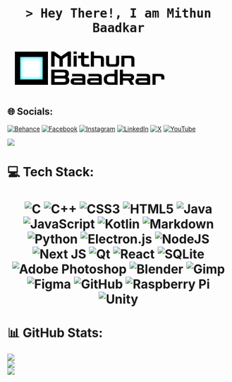 <h1 align="center">
        <samp>&gt; Hey There!, I am
                <b><a target="_blank">Mithun Baadkar</a></b>
        </samp>
</h1>

<svg width="370" height="112" viewBox="0 0 370 112" fill="none" xmlns="http://www.w3.org/2000/svg">
<g clip-path="url(#clip0_15_17)">
<path d="M99.36 52V17.68H105.792L121.68 28.816H121.92L137.808 17.68H144.24V52H136.56V27.28L125.664 34.576V52H117.984V34.576L107.04 27.28V52H99.36ZM150.249 52V27.28H157.209V52H150.249ZM150.201 23.2V17.776H157.257V23.2H150.201ZM175.348 52C172.564 52 170.516 51.312 169.204 49.936C167.892 48.528 167.236 46.688 167.236 44.416V32.8H160.084V27.28H167.236V19.696H174.196V27.28H184.468V32.8H174.196V43.552C174.196 45.504 175.156 46.48 177.076 46.48H185.812V52H175.348ZM189.39 52V17.68H196.35V27.28H210.942C213.758 27.28 215.806 27.984 217.086 29.392C218.398 30.768 219.054 32.592 219.054 34.864V52H212.094V35.68C212.094 33.76 211.134 32.8 209.214 32.8H196.35V52H189.39ZM231.95 52C229.134 52 227.07 51.296 225.758 49.888C224.478 48.48 223.838 46.656 223.838 44.416V27.28H230.798V43.6C230.798 45.52 231.758 46.48 233.678 46.48H243.662C245.582 46.48 246.542 45.52 246.542 43.6V27.28H253.502V44.416C253.502 46.656 252.846 48.48 251.534 49.888C250.254 51.296 248.206 52 245.39 52H231.95ZM258.531 52V27.28H280.083C282.899 27.28 284.947 27.984 286.227 29.392C287.539 30.768 288.195 32.592 288.195 34.864V52H281.235V35.68C281.235 33.76 280.275 32.8 278.355 32.8H265.491V52H258.531ZM99.36 93V58.776L128.256 58.68C132.064 58.68 134.88 59.48 136.704 61.08C138.56 62.648 139.488 65.016 139.488 68.184C139.488 71.352 138.432 73.672 136.32 75.144C137.728 75.912 138.768 76.936 139.44 78.216C140.112 79.464 140.448 81.08 140.448 83.064C140.448 86.296 139.52 88.76 137.664 90.456C135.84 92.12 133.024 92.952 129.216 92.952L99.36 93ZM127.344 64.824H107.04V72.504H127.344C130.256 72.504 131.712 71.192 131.712 68.568C131.712 66.072 130.256 64.824 127.344 64.824ZM128.304 78.648H107.04V86.808H128.304C131.216 86.808 132.672 85.432 132.672 82.68C132.672 79.992 131.216 78.648 128.304 78.648ZM151.575 93C148.983 93 146.999 92.344 145.623 91.032C144.247 89.72 143.559 87.848 143.559 85.416C143.559 83.016 144.247 81.16 145.623 79.848C146.999 78.536 148.983 77.88 151.575 77.88H170.007V76.728C170.007 74.776 169.047 73.8 167.127 73.8H146.775V68.28H168.951C171.863 68.28 173.927 68.952 175.143 70.296C176.359 71.608 176.967 73.464 176.967 75.864V93H151.575ZM152.823 87.48H170.007V83.4H152.823C152.215 83.4 151.735 83.592 151.383 83.976C151.063 84.328 150.903 84.808 150.903 85.416C150.903 86.024 151.063 86.52 151.383 86.904C151.735 87.288 152.215 87.48 152.823 87.48ZM188.841 93C186.249 93 184.265 92.344 182.889 91.032C181.513 89.72 180.825 87.848 180.825 85.416C180.825 83.016 181.513 81.16 182.889 79.848C184.265 78.536 186.249 77.88 188.841 77.88H207.273V76.728C207.273 74.776 206.313 73.8 204.393 73.8H184.041V68.28H206.217C209.129 68.28 211.193 68.952 212.409 70.296C213.625 71.608 214.233 73.464 214.233 75.864V93H188.841ZM190.089 87.48H207.273V83.4H190.089C189.481 83.4 189.001 83.592 188.649 83.976C188.329 84.328 188.169 84.808 188.169 85.416C188.169 86.024 188.329 86.52 188.649 86.904C189.001 87.288 189.481 87.48 190.089 87.48ZM249.963 93H243.003V58.68H249.963V93ZM248.763 93H232.203C227.915 93 224.571 91.944 222.171 89.832C219.771 87.72 218.571 84.664 218.571 80.664C218.571 76.632 219.771 73.56 222.171 71.448C224.571 69.336 227.915 68.28 232.203 68.28H248.283V73.8H232.203C230.123 73.8 228.523 74.376 227.403 75.528C226.315 76.648 225.771 78.36 225.771 80.664C225.771 82.936 226.315 84.648 227.403 85.8C228.523 86.92 230.123 87.48 232.203 87.48H248.763V93ZM255.249 93V58.68H262.209V68.28H278.817C281.633 68.28 283.777 68.952 285.249 70.296C286.753 71.608 287.505 73.496 287.505 75.96C287.505 79.992 285.585 82.392 281.745 83.16L287.601 93H279.777L274.113 83.448H262.209V93H255.249ZM278.481 73.752H262.209V77.976H278.481C279.121 77.976 279.617 77.784 279.969 77.4C280.353 77.016 280.545 76.488 280.545 75.816C280.545 74.44 279.857 73.752 278.481 73.752ZM298.482 93C295.89 93 293.906 92.344 292.53 91.032C291.154 89.72 290.466 87.848 290.466 85.416C290.466 83.016 291.154 81.16 292.53 79.848C293.906 78.536 295.89 77.88 298.482 77.88H316.914V76.728C316.914 74.776 315.954 73.8 314.034 73.8H293.682V68.28H315.858C318.77 68.28 320.834 68.952 322.05 70.296C323.266 71.608 323.874 73.464 323.874 75.864V93H298.482ZM299.73 87.48H316.914V83.4H299.73C299.122 83.4 298.642 83.592 298.29 83.976C297.97 84.328 297.81 84.808 297.81 85.416C297.81 86.024 297.97 86.52 298.29 86.904C298.642 87.288 299.122 87.48 299.73 87.48ZM329.171 93V68.28H348.083C350.867 68.28 352.915 68.984 354.227 70.392C355.539 71.768 356.195 73.592 356.195 75.864V81H349.139V76.728C349.139 74.808 348.179 73.848 346.259 73.848H336.227V93H329.171Z" fill="black"/>
<g filter="url(#filter0_i_15_17)">
<rect x="17" y="18" width="75" height="75" fill="white"/>
</g>
<rect x="23" y="24" width="63" height="63" stroke="black" stroke-width="12"/>
</g>
<defs>
<filter id="filter0_i_15_17" x="17" y="18" width="75" height="75" filterUnits="userSpaceOnUse" color-interpolation-filters="sRGB">
<feFlood flood-opacity="0" result="BackgroundImageFix"/>
<feBlend mode="normal" in="SourceGraphic" in2="BackgroundImageFix" result="shape"/>
<feColorMatrix in="SourceAlpha" type="matrix" values="0 0 0 0 0 0 0 0 0 0 0 0 0 0 0 0 0 0 127 0" result="hardAlpha"/>
<feMorphology radius="13" operator="erode" in="SourceAlpha" result="effect1_innerShadow_15_17"/>
<feOffset/>
<feGaussianBlur stdDeviation="4.05"/>
<feComposite in2="hardAlpha" operator="arithmetic" k2="-1" k3="1"/>
<feColorMatrix type="matrix" values="0 0 0 0 0 0 0 0 0 0.9 0 0 0 0 1 0 0 0 1 0"/>
<feBlend mode="normal" in2="shape" result="effect1_innerShadow_15_17"/>
</filter>
<clipPath id="clip0_15_17">
<rect width="370" height="112" fill="white"/>
</clipPath>
</defs>
</svg>

## 🌐 Socials:
[![Behance](https://img.shields.io/badge/Behance-1769ff?logo=behance&logoColor=white)](https://behance.net/https://www.behance.net/mithunbaadkar) [![Facebook](https://img.shields.io/badge/Facebook-%231877F2.svg?logo=Facebook&logoColor=white)](https://www.facebook.com/mithunbaadkar) [![Instagram](https://img.shields.io/badge/Instagram-%23E4405F.svg?logo=Instagram&logoColor=white)](https://www.instagram.com/mithunbaadkar/) [![LinkedIn](https://img.shields.io/badge/LinkedIn-%230077B5.svg?logo=linkedin&logoColor=white)](https://in.linkedin.com/in/mithun-baadkar-3b669523b) [![X](https://img.shields.io/badge/X-black.svg?logo=X&logoColor=white)](https://x.com/Mithunbaadkar) [![YouTube](https://img.shields.io/badge/YouTube-%23FF0000.svg?logo=YouTube&logoColor=white)](https://www.youtube.com/@MithunBaadkarStudios) 

[![](https://visitcount.itsvg.in/api?id=Mithunbaadkar&icon=10&color=12)](https://visitcount.itsvg.in)
# 💻 Tech Stack:
<h1 align="center">
        
![C](https://img.shields.io/badge/c-%2300599C.svg?style=for-the-badge&logo=c&logoColor=white) ![C++](https://img.shields.io/badge/c++-%2300599C.svg?style=for-the-badge&logo=c%2B%2B&logoColor=white) ![CSS3](https://img.shields.io/badge/css3-%231572B6.svg?style=for-the-badge&logo=css3&logoColor=white) ![HTML5](https://img.shields.io/badge/html5-%23E34F26.svg?style=for-the-badge&logo=html5&logoColor=white) ![Java](https://img.shields.io/badge/java-%23ED8B00.svg?style=for-the-badge&logo=openjdk&logoColor=white) ![JavaScript](https://img.shields.io/badge/javascript-%23323330.svg?style=for-the-badge&logo=javascript&logoColor=%23F7DF1E) ![Kotlin](https://img.shields.io/badge/kotlin-%237F52FF.svg?style=for-the-badge&logo=kotlin&logoColor=white) ![Markdown](https://img.shields.io/badge/markdown-%23000000.svg?style=for-the-badge&logo=markdown&logoColor=white) ![Python](https://img.shields.io/badge/python-3670A0?style=for-the-badge&logo=python&logoColor=ffdd54) ![Electron.js](https://img.shields.io/badge/Electron-191970?style=for-the-badge&logo=Electron&logoColor=white) ![NodeJS](https://img.shields.io/badge/node.js-6DA55F?style=for-the-badge&logo=node.js&logoColor=white) ![Next JS](https://img.shields.io/badge/Next-black?style=for-the-badge&logo=next.js&logoColor=white) ![Qt](https://img.shields.io/badge/Qt-%23217346.svg?style=for-the-badge&logo=Qt&logoColor=white) ![React](https://img.shields.io/badge/react-%2320232a.svg?style=for-the-badge&logo=react&logoColor=%2361DAFB) ![SQLite](https://img.shields.io/badge/sqlite-%2307405e.svg?style=for-the-badge&logo=sqlite&logoColor=white) ![Adobe Photoshop](https://img.shields.io/badge/adobe%20photoshop-%2331A8FF.svg?style=for-the-badge&logo=adobe%20photoshop&logoColor=white) ![Blender](https://img.shields.io/badge/blender-%23F5792A.svg?style=for-the-badge&logo=blender&logoColor=white) ![Gimp](https://img.shields.io/badge/Gimp-657D8B?style=for-the-badge&logo=gimp&logoColor=FFFFFF) ![Figma](https://img.shields.io/badge/figma-%23F24E1E.svg?style=for-the-badge&logo=figma&logoColor=white) ![GitHub](https://img.shields.io/badge/github-%23121011.svg?style=for-the-badge&logo=github&logoColor=white) ![Raspberry Pi](https://img.shields.io/badge/-Raspberry_Pi-C51A4A?style=for-the-badge&logo=Raspberry-Pi) ![Unity](https://img.shields.io/badge/unity-%23000000.svg?style=for-the-badge&logo=unity&logoColor=white)

</h1>

# 📊 GitHub Stats:
![](https://github-readme-stats.vercel.app/api?username=Mithunbaadkar&theme=dark&hide_border=true&include_all_commits=false&count_private=false)<br/>
![](https://github-readme-streak-stats.herokuapp.com/?user=Mithunbaadkar&theme=dark&hide_border=true)<br/>
![](https://github-readme-stats.vercel.app/api/top-langs/?username=Mithunbaadkar&theme=dark&hide_border=true&include_all_commits=false&count_private=false&layout=compact)

